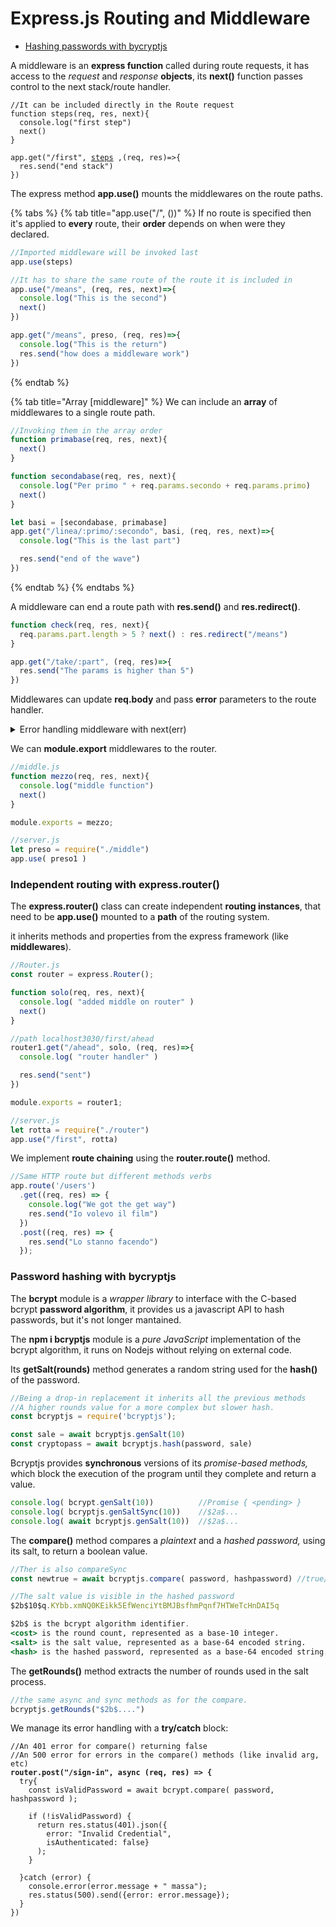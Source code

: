 # Express.js Routing and Middleware

* [Hashing passwords with bycryptjs](express.js-routing-and-middleware.md#password-hashing-with-bycryptjs)

A middleware is an **express function** called during route requests, it has access to the _request_ and _response_ **objects**, its **next()** function passes control to the next stack/route handler.

<pre class="language-jsx"><code class="lang-jsx">//It can be included directly in the Route request
function steps(req, res, next){
  console.log("first step")
  next()
}

app.get("/first", <a data-footnote-ref href="#user-content-fn-1">steps</a> ,(req, res)=>{
  res.send("end stack")
})
</code></pre>

The express method **app.use()** mounts the middlewares on the route paths.

{% tabs %}
{% tab title="app.use("/", ())" %}
If no route is specified then it's applied to **every** route, their **order** depends on when were they declared.

```jsx
//Imported middleware will be invoked last
app.use(steps)

//It has to share the same route of the route it is included in
app.use("/means", (req, res, next)=>{
  console.log("This is the second")
  next()
})

app.get("/means", preso, (req, res)=>{
  console.log("This is the return")
  res.send("how does a middleware work")
})
```
{% endtab %}

{% tab title="Array [middleware]" %}
We can include an **array** of middlewares to a single route path.

```jsx
//Invoking them in the array order
function primabase(req, res, next){
  next()
}

function secondabase(req, res, next){
  console.log("Per primo " + req.params.secondo + req.params.primo)
  next()
}

let basi = [secondabase, primabase]
app.get("/linea/:primo/:secondo", basi, (req, res, next)=>{
  console.log("This is the last part")

  res.send("end of the wave")
})
```
{% endtab %}
{% endtabs %}

A middleware can end a route path with **res.send()** and **res.redirect()**.

```jsx
function check(req, res, next){
  req.params.part.length > 5 ? next() : res.redirect("/means")
}

app.get("/take/:part", (req, res)=>{
  res.send("The params is higher than 5")
})
```

Middlewares can update **req.body** and pass **error** parameters to the route handler.

<details>

<summary>Error handling middleware with next(err)</summary>

The **middleware** error handler requires 4 parameters, and will inherit the error object.

```jsx
//even if you don't use next() you need to include it.
app.use((err, req, res, next) => {
  console.error('Error caught by error middleware:', err);
  res.status(500).send('Internal Server Error');
});

function fetchDataFromDatabase() {
  if (Math.random() < 0.5) {
    throw new Error('Database connection failed');
  }
  return [{ id: 1, name: 'John' }, { id: 2, name: 'Jane' }];
}

app.use('/erro', (req, res, next) => {
  try {
    const data = fetchDataFromDatabase();
    req.body = data
    next()
  } catch (err) {
    next(err); // pass the error to the error middleware
  }
});

//It access the updated req.body
app.get("/erro", (req, res, next)=>{
  res.send( req.body )
})
```

This is useful to handle errors before they reach the route handler function.

</details>

We can **module.export** middlewares to the router.

```jsx
//middle.js
function mezzo(req, res, next){
  console.log("middle function")
  next()
}

module.exports = mezzo;

//server.js
let preso = require("./middle")
app.use( preso1 )
```

### Independent routing with express.router()

The **express.router()** class can create independent **routing instances**, that need to be **app.use()** mounted to a **path** of the routing system.

it inherits methods and properties from the express framework (like **middlewares**).

```jsx
//Router.js 
const router = express.Router();

function solo(req, res, next){
  console.log( "added middle on router" )
  next()
}

//path localhost3030/first/ahead
router1.get("/ahead", solo, (req, res)=>{
  console.log( "router handler" )

  res.send("sent")
})

module.exports = router1;

//server.js
let rotta = require("./router")
app.use("/first", rotta)
```

We implement **route chaining** using the **router.route()** method.

```jsx
//Same HTTP route but different methods verbs
app.route('/users')
  .get((req, res) => {
    console.log("We got the get way")
    res.send("Io volevo il film")
  })
  .post((req, res) => {
    res.send("Lo stanno facendo")
  });
```

### Password hashing with bycryptjs

The **bcrypt** module is a _wrapper library_ to interface with the C-based bcrypt **password algorithm**, it provides us a javascript API to hash passwords, but it's not longer mantained.

The **npm i bcryptjs** module is a _pure JavaScript_ implementation of the bcrypt algorithm, it runs on Nodejs without relying on external code.

Its **getSalt(**rounds**)** method generates a random string used for the **hash()** of the password.

```jsx
//Being a drop-in replacement it inherits all the previous methods
//A higher rounds value for a more complex but slower hash.
const bcryptjs = require('bcryptjs');

const sale = await bcryptjs.genSalt(10)
const cryptopass = await bcryptjs.hash(password, sale)
```

Bcryptjs provides **synchronous** versions of its _promise-based methods,_ which block the execution of the program until they complete and return a value.

```jsx
console.log( bcrypt.genSalt(10))          //Promise { <pending> }
console.log( bcryptjs.genSaltSync(10))    //$2a$...
console.log( await bcryptjs.genSalt(10))  //$2a$...
```

The **compare()** method compares a _plaintext_ and a _hashed password,_ using its salt, to return a boolean value.

```jsx
//Ther is also compareSync
const newtrue = await bcryptjs.compare( password, hashpassword) //true/false

//The salt value is visible in the hashed password
$2b$10$q.KYbb.xmNQ0KEikk5EfWenciYtBMJBsfhmPqnf7HTWeTcHnDAI5q

$2b$ is the bcrypt algorithm identifier.
<cost> is the round count, represented as a base-10 integer.
<salt> is the salt value, represented as a base-64 encoded string.
<hash> is the hashed password, represented as a base-64 encoded string.
```

The **getRounds()** method extracts the number of rounds used in the salt process.

```jsx
//the same async and sync methods as for the compare.
bcryptjs.getRounds("$2b$....")
```

We manage its error handling with a **try/catch** block:

<pre class="language-jsx"><code class="lang-jsx">//An 401 error for compare() returning false
//An 500 error for errors in the compare() methods (like invalid arg, etc)
<strong>router.post("/sign-in", async (req, res) => {
</strong>  try{
    const isValidPassword = await bcrypt.compare( password, hashpassword );
    
    if (!isValidPassword) {
      return res.status(401).json({
        error: "Invalid Credential", 
        isAuthenticated: false}
      );
    }
    
  }catch (error) {
    console.error(error.message + " massa");
    res.status(500).send({error: error.message});
  }
})
</code></pre>

[^1]: We can also:

    (req, res, next)=>{

    &#x20;  next()

    }
